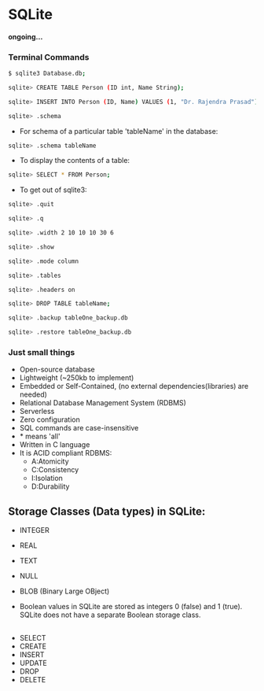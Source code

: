# SQLite
#### ongoing...


### Terminal Commands

```sh
$ sqlite3 Database.db;
```

```sh
sqlite> CREATE TABLE Person (ID int, Name String);
```

```sh
sqlite> INSERT INTO Person (ID, Name) VALUES (1, "Dr. Rajendra Prasad");
```
```sh
sqlite> .schema
```
-   For schema of a particular table 'tableName' in the database:
```sh
sqlite> .schema tableName
```
- To display the contents of a table:
```sh
sqlite> SELECT * FROM Person;
```
- To get out of sqlite3:
```sh
sqlite> .quit
```
```sh
sqlite> .q
```
```sh
sqlite> .width 2 10 10 10 30 6
```
```sh
sqlite> .show
```
```sh
sqlite> .mode column
```
```sh
sqlite> .tables
```
```sh
sqlite> .headers on
```

```sh
sqlite> DROP TABLE tableName;
```

```sh
sqlite> .backup tableOne_backup.db
```

```sh
sqlite> .restore tableOne_backup.db
```















### Just small things

- Open-source database
- Lightweight (~250kb to implement)
- Embedded or Self-Contained, (no external dependencies(libraries) are needed)
- Relational Database Management System (RDBMS)
- Serverless
- Zero configuration
- SQL commands are case-insensitive
- \* means 'all'
- Written in C language
- It is ACID compliant RDBMS: 
	- A:Atomicity
	- C:Consistency
	- I:Isolation
	- D:Durability


## Storage Classes (Data types) in SQLite:

- INTEGER
- REAL
- TEXT
- NULL
- BLOB (Binary Large OBject)

- Boolean values in SQLite are stored as integers 0 (false) and 1 (true).  SQLite does not have a separate Boolean storage class.

##

- SELECT
- CREATE
- INSERT
- UPDATE
- DROP
- DELETE

